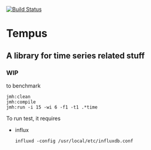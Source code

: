 [![Build Status](https://travis-ci.org/kailuowang/tempus.svg?branch=master)](https://travis-ci.org/kailuowang/tempus)

# Tempus
## A library for time series related stuff

### WIP

to benchmark

```
jmh:clean
jmh:compile
jmh:run -i 15 -wi 6 -f1 -t1 .*time
```

To run test, it requires 

* influx
  ```
  influxd -config /usr/local/etc/influxdb.conf
  ```

